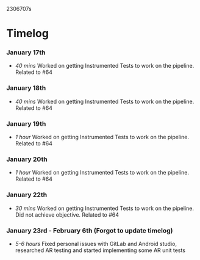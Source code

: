 2306707s

# Timelog

### January 17th
* *40 mins* Worked on getting Instrumented Tests to work on the pipeline. Related to #64

### January 18th
* *40 mins* Worked on getting Instrumented Tests to work on the pipeline. Related to #64

### January 19th
* *1 hour* Worked on getting Instrumented Tests to work on the pipeline. Related to #64

### January 20th
* *1 hour* Worked on getting Instrumented Tests to work on the pipeline. Related to #64

### January 22th
* *30 mins* Worked on getting Instrumented Tests to work on the pipeline. Did not achieve objective. Related to #64

### January 23rd - February 6th (Forgot to update timelog)
* *5-6 hours* Fixed personal issues with GitLab and Android studio, researched AR testing and started implementing some AR unit tests
